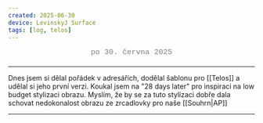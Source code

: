 ```yaml
---
created: 2025-06-30
device: LevinskyJ Surface
tags: [log, telos]
---
```


<div style="text-align: center; color: gray; font-size: 1.1em; margin-bottom: 20px; font-family: Courier New">
  po 30. června 2025
</div>

---

Dnes jsem si dělal pořádek v adresářích, dodělal šablonu pro [[Telos]] a udělal si jeho první verzi.
Koukal jsem na "28 days later" pro inspiraci na low budget stylizaci obrazu. Myslím, že by se za tuto stylizaci dobře dala schovat nedokonalost obrazu ze zrcadlovky pro naše [[Souhrn|AP]] 

---
